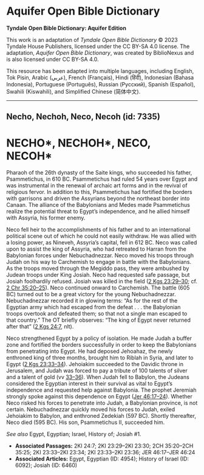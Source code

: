 # Aquifer Open Bible Dictionary

**Tyndale Open Bible Dictionary: Aquifer Edition**

This work is an adaptation of *Tyndale Open Bible Dictionary* © 2023 Tyndale House Publishers, licensed under the CC BY\-SA 4\.0 license. The adaptation, *Aquifer Open Bible Dictionary*, was created by BiblioNexus and is also licensed under CC BY\-SA 4\.0\.

This resource has been adapted into multiple languages, including English, Tok Pisin, Arabic (عربي), French (Français), Hindi (हिंदी), Indonesian (Bahasa Indonesia), Portuguese (Português), Russian (Русский), Spanish (Español), Swahili (Kiswahili), and Simplified Chinese (简体中文).



--------------------------------

## Necho, Nechoh, Neco, Necoh (id: 7335)

NECHO\*, NECHOH\*, NECO, NECOH\*
================================

Pharaoh of the 26th dynasty of the Saite kings, who succeeded his father, Psammetichus, in 610 BC. Psammetichus had ruled 54 years over Egypt and was instrumental in the renewal of archaic art forms and in the revival of religious fervor. In addition to this, Psammetichus had fortified the borders with garrisons and driven the Assyrians beyond the northeast border into Canaan. The alliance of the Babylonians and Medes made Psammetichus realize the potential threat to Egypt’s independence, and he allied himself with Assyria, his former enemy.

Neco fell heir to the accomplishments of his father and to an international political scene out of which he could not easily withdraw. He was allied with a losing power, as Nineveh, Assyria’s capital, fell in 612 BC. Neco was called upon to assist the king of Assyria, who had retreated to Harran from the Babylonian forces under Nebuchadnezzar. Neco moved his troops through Judah on his way to Carchemish to engage in battle with the Babylonians. As the troops moved through the Megiddo pass, they were ambushed by Judean troops under King Josiah. Neco had requested safe passage, but Josiah foolhardily refused. Josiah was killed in the field ([2 Kgs 23:29–30](https://ref.ly/2Kgs23:29-2Kgs23:30); cf. [2 Chr 35:20–25](https://ref.ly/2Chr35:20-2Chr35:25)). Neco continued onward to Carchemish. The battle (605 BC) turned out to be a great victory for the young Nebuchadnezzar. Nebuchadnezzar recorded it in glowing terms: “As for the rest of the Egyptian army which had escaped from the defeat . . . the Babylonian troops overtook and defeated them; so that not a single man escaped to that country.” The OT briefly observes: “The king of Egypt never returned after that” ([2 Kgs 24:7](https://ref.ly/2Kgs24:7), nlt).

Neco strengthened Egypt by a policy of isolation. He made Judah a buffer zone and fortified the borders successfully in order to keep the Babylonians from penetrating into Egypt. He had deposed Jehoahaz, the newly enthroned king of three months, brought him to Riblah in Syria, and later to Egypt ([2 Kgs 23:33–34](https://ref.ly/2Kgs23:33-2Kgs23:34)). Jehoiakim succeeded to the Davidic throne in Jerusalem, and Judah was forced to pay a tribute of 100 talents of silver and a talent of gold (vv [33–36](https://ref.ly/2Kgs23:33-2Kgs23:36)). When Judah fell to Babylon, the Judeans considered the Egyptian interest in their survival as vital to Egypt’s independence and requested help against Babylonia. The prophet Jeremiah strongly spoke against this dependence on Egypt ([Jer 46:17–24](https://ref.ly/Jer46:17-Jer46:24)). Whether Neco risked his forces to penetrate into Judah, a Babylonian province, is not certain. Nebuchadnezzar quickly moved his forces to Judah, exiled Jehoiakim to Babylon, and enthroned Zedekiah (597 BC). Shortly thereafter, Neco died (595 BC). His son, Psammetichus II, succeeded him.

*See also* Egypt, Egyptian; Israel, History of; Josiah \#1.

* **Associated Passages:** 2KI 24:7; 2KI 23:29–2KI 23:30; 2CH 35:20–2CH 35:25; 2KI 23:33–2KI 23:34; 2KI 23:33–2KI 23:36; JER 46:17–JER 46:24
* **Associated Articles:** Egypt, Egyptian (ID: 4954); History of Israel (ID: 6092); Josiah (ID: 6460)


